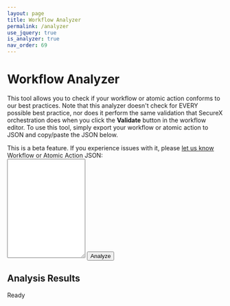 ```yaml
---
layout: page
title: Workflow Analyzer
permalink: /analyzer
use_jquery: true
is_analyzer: true
nav_order: 69
---
```


# Workflow Analyzer
This tool allows you to check if your workflow or atomic action conforms to our best practices. Note that this analyzer doesn't check for EVERY possible best practice, nor does it perform the same validation that SecureX orchestration does when you click the **Validate** button in the workflow editor. To use this tool, simply export your workflow or atomic action to JSON and copy/paste the JSON below.

<div class="cisco-alert cisco-alert-info"><i class="fa fa-info-circle mr-1 cisco-icon-info"></i> This is a beta feature. If you experience issues with it, please <a href="{{ site.github.repository_url }}/issues/new?labels=bug">let us know</a></div>

<form id="analyzer">
	<label for="workflowJson">Workflow or Atomic Action JSON</label>:<br />
	<textarea id="workflowJson" class="analyzer-textarea mb-3" rows="15"></textarea>
	<button type="submit" class="btn-cisco-sky-blue">Analyze</button>
</form>

## Analysis Results
<div id="analyzerOutput">
	<div class="cisco-alert cisco-alert-info"><i class="fa fa-info-circle mr-1 cisco-icon-info"></i> Ready</div>
</div>

<script>
	$(function()
	{
		$('body').on('click', '.more-info-toggle', function()
		{
			$('#more-info-' + $(this).attr('data-index')).slideToggle();
		});
		
		$('#analyzer').submit(function(event)
		{
			$(this).find('button[type="submit"]').prop('disabled', true);
			$('#analyzerOutput').html('<div class="cisco-alert cisco-alert-success"><i class="fa fa-info-circle mr-1 cisco-icon-success"></i> Running...</div>');
			
			if($('#workflowJson').val().length == 0)
			{
				$('#analyzerOutput').html('<div class="cisco-alert cisco-alert-danger"><i class="fa fa-exclamation-circle mr-1 cisco-icon-danger"></i> You must provide the JSON for a workflow or atomic action</div>');
			}
			else
			{
				var analysisResult = '';
				
				try {
					analysisResult = analyzeWorkflowLocal($('#workflowJson').val());
					
					if(analysisResult['success'])
					{
						$('#analyzerOutput').html(analysisResult['response']);
					}
					else
					{
						$('#analyzerOutput').html('<div class="cisco-alert cisco-alert-danger"><i class="fa fa-exclamation-circle mr-1 cisco-icon-danger"></i> ' + analysisResult['response'] + '</div>');
					}
					
					analysisResult = null;
					
					$('html,body').animate( { scrollTop: $("a[href='#analysis-results']").offset().top }, 'slow');
				}
				catch(e)
				{
					console.log(e);
					$('#analyzerOutput').html('<div class="cisco-alert cisco-alert-danger"><i class="fa fa-exclamation-circle mr-1 cisco-icon-danger"></i> Something went wrong during workflow analysis: ' + e.message + '</div>');
				}
			}
			
			$(this).find('button[type="submit"]').prop('disabled', false);
			
			return false;
		});
	});
</script>